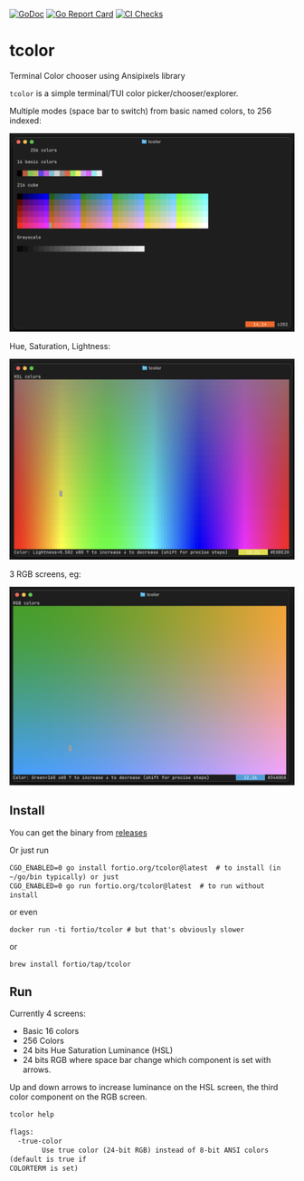 [![GoDoc](https://godoc.org/fortio.org/tcolor?status.svg)](https://pkg.go.dev/fortio.org/tcolor)
[![Go Report Card](https://goreportcard.com/badge/fortio.org/tcolor)](https://goreportcard.com/report/fortio.org/tcolor)
[![CI Checks](https://github.com/fortio/tcolor/actions/workflows/include.yml/badge.svg)](https://github.com/fortio/tcolor/actions/workflows/include.yml)
# tcolor
Terminal Color chooser using Ansipixels library

`tcolor` is a simple terminal/TUI color picker/chooser/explorer.

Multiple modes (space bar to switch) from basic named colors, to 256 indexed:

![256 colors](screenshot216.png)

Hue, Saturation, Lightness:

![HSL colors](screenshotHSL.png)

3 RGB screens, eg:

![RGB colors](screenshotRGB.png)

## Install
You can get the binary from [releases](https://github.com/fortio/tcolor/releases)

Or just run
```
CGO_ENABLED=0 go install fortio.org/tcolor@latest  # to install (in ~/go/bin typically) or just
CGO_ENABLED=0 go run fortio.org/tcolor@latest  # to run without install
```

or even
```
docker run -ti fortio/tcolor # but that's obviously slower
```

or
```
brew install fortio/tap/tcolor
```

## Run

Currently 4 screens:
- Basic 16 colors
- 256 Colors
- 24 bits Hue Saturation Luminance (HSL)
- 24 bits RGB where space bar change which component is set with arrows.

Up and down arrows to increase luminance on the HSL screen, the third color component on the RGB screen.

```sh
tcolor help
```
```
flags:
  -true-color
        Use true color (24-bit RGB) instead of 8-bit ANSI colors (default is true if
COLORTERM is set)
```
